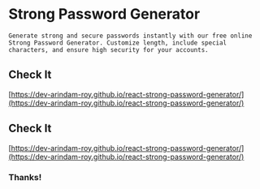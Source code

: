 # Strong Password Generator

```
Generate strong and secure passwords instantly with our free online Strong Password Generator. Customize length, include special characters, and ensure high security for your accounts.
```

## Check It 
[https://dev-arindam-roy.github.io/react-strong-password-generator/](https://dev-arindam-roy.github.io/react-strong-password-generator/)



## Check It 
[https://dev-arindam-roy.github.io/react-strong-password-generator/](https://dev-arindam-roy.github.io/react-strong-password-generator/)


### Thanks!